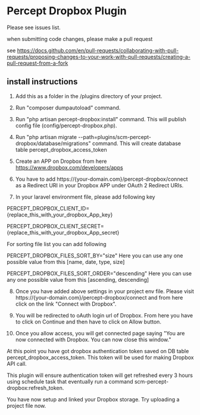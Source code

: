 # Percept Dropbox Plugin

Please see issues list. 

when submitting code changes, please make a pull request

see https://docs.github.com/en/pull-requests/collaborating-with-pull-requests/proposing-changes-to-your-work-with-pull-requests/creating-a-pull-request-from-a-fork

## install instructions
1. Add this as a folder in the /plugins directory of your project.  

2. Run "composer dumpautoload" command.   

3. Run "php artisan percept-dropbox:install" command. This will publish config file (config/percept-dropbox.php).  

4. Run "php artisan migrate --path=plugins/scm-percept-dropbox/database/migrations" command. This will create database table percept_dropbox_access_token  

5. Create an APP on Dropbox from here https://www.dropbox.com/developers/apps   

6. You have to add https://{your-domain.com}/percept-dropbox/connect as a Redirect URI in your Dropbox APP under OAuth 2 Redirect URIs.  

7. In your laravel environment file, please add following key  

PERCEPT_DROPBOX_CLIENT_ID={replace_this_with_your_dropbox_App_key}  

PERCEPT_DROPBOX_CLIENT_SECRET={replace_this_with_your_dropbox_App_secret}  

For sorting file list you can add following  

PERCEPT_DROPBOX_FILES_SORT_BY="size" Here you can use any one possible value from this [name, date, type, size]  

PERCEPT_DROPBOX_FILES_SORT_ORDER="descending" Here you can use any one possible value from this [ascending, descending]  

8. Once you have added above settings in your project env file. Please visit https://{your-domain.com}/percept-dropbox/connect and from here click on the link "Connect with Dropbox".  

9. You will be redirected to oAuth login url of Dropbox. From here you have to click on Continue and then have to click on Allow button.  

10. Once you allow access, you will get connected page saying "You are now connected with Dropbox. You can now close this window."  


At this point you have got dropbox authentication token saved on DB table percept_dropbox_access_token. This token will be used for making Dropbox API call.  


This plugin will ensure authentication token will get refreshed every 3 hours using schedule task that eventually run a command scm-percept-dropbox:refresh_token.    


You have now setup and linked your Dropbox storage. Try uploading a project file now.
